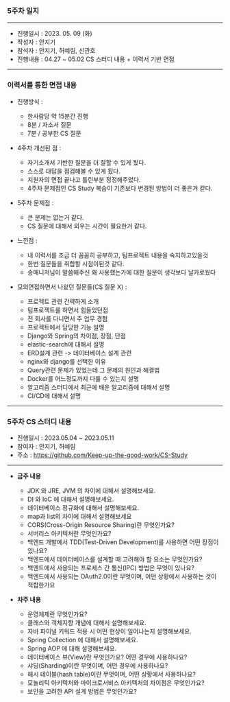 ### 5주차 일지

---
- 진행일시 : 2023. 05. 09 (화)
- 작성자 : 안지기
- 참석자 : 안지기, 허예림, 신관호
- 진행내용 : 04.27 ~ 05.02 CS 스터디 내용 + 이력서 기반 면접
---
### 이력서를 통한 면접 내용
- 진행방식 :
    - 한사람당 약 15분간 진행
    - 8분 / 자소서 질문
    - 7분 / 공부한 CS 질문


- 4주차 개선된 점 :
    - 자기소개서 기반한 질문을 더 잘할 수 있게 됬다.
    - 스스로 대답을 점검해볼 수 있게 됬다. 
    - 지원자의 면접 끝나고 틀린부분 정정해주었다.
    - 4주차 문제점인 CS Study 복습이 기존보다 변경된 방법이 더 좋은거 같다.


- 5주차 문제점 :
    - 큰 문제는 없는거 같다.
    - CS 질문에 대해서 외우는 시간이 필요한거 같다.


- 느낀점 :
    - 내 이력서를 조금 더 꼼꼼히 공부하고, 팀프로젝트 내용을 숙지하고있을것
    - 한번 질문들을 취합할 시점이된것 같다.
    - 송매니저님이 말씀해주신 왜 사용했는가에 대한 질문이 생각보다 날카로웠다


- 모의면접하면서 나왔던 질문들(CS 질문 X) :
  - 프로젝트 관련 간략하게 소개
  - 팀프로젝트를 하면서 힘들었던점
  - 전 회사를 다니면서 주 업무 경험 
  - 프로젝트에서 담당한 기능 설명
  - Django와 Spring의 차이점, 장점, 단점
  - elastic-search에 대해서 설명
  - ERD설계 관련 -> 데이터베이스 설계 관련
  - nginx와 django를 선택한 이유 
  - Query관련 문제가 있었는데 그 문제의 원인과 해결법
  - Docker를 어느정도까지 다룰 수 있는지 설명 
  - 알고리즘 스터디에서 최근에 배운 알고리즘에 대해서 설명
  - CI/CD에 대해서 설명

---
### 5주차 CS 스터디 내용
- 진행일시 : 2023.05.04 ~ 2023.05.11
- 참여자 : 안지기, 허예림
- 주소 : https://github.com/Keep-up-the-good-work/CS-Study
---

- **금주 내용**
  - JDK 와 JRE, JVM 의 차이에 대해서 설명해보세요.
  - DI 와 IoC 에 대해서 설명해보세요.
  - 데이터베이스 정규화에 대해서 설명해보세요.
  - map과 list의 차이에 대해서 설명해보세요
  - CORS(Cross-Origin Resource Sharing)란 무엇인가요?
  - 서버리스 아키텍처란 무엇인가요?
  - 백엔드 개발에서 TDD(Test-Driven Development)를 사용하면 어떤 장점이 있나요?
  - 백엔드에서 데이터베이스를 설계할 때 고려해야 할 요소는 무엇인가요?
  - 백엔드에서 사용되는 프로세스 간 통신(IPC) 방법은 무엇이 있나요?
  - 백엔드에서 사용되는 OAuth2.0이란 무엇이며, 어떤 상황에서 사용하는 것이 적합한가요


- **차주 내용**
  - 운영체제란 무엇인가요?
  - 클래스와 객체지향 개념에 대해서 설명해보세요.
  - 자바 파이널 키워드 적용 시 어떤 현상이 일어나는지 설명해보세요.
  - Spring Collection 에 대해서 설명해보세요.
  - Spring AOP 에 대해 설명해보세요.
  - 데이터베이스 뷰(View)란 무엇인가요? 어떤 경우에 사용하나요?
  - 샤딩(Sharding)이란 무엇이며, 어떤 경우에 사용하나요?
  - 해시 테이블(hash table)이란 무엇이며, 어떤 상황에서 사용하나요?
  - 모놀리틱 아키텍처와 마이크로서비스 아키텍처의 차이점은 무엇인가요?
  - 보안을 고려한 API 설계 방법은 무엇인가요?